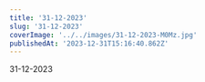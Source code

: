 ```yaml
---
title: '31-12-2023'
slug: '31-12-2023'
coverImage: '../../images/31-12-2023-M0Mz.jpg'
publishedAt: '2023-12-31T15:16:40.862Z'
---
```


31-12-2023